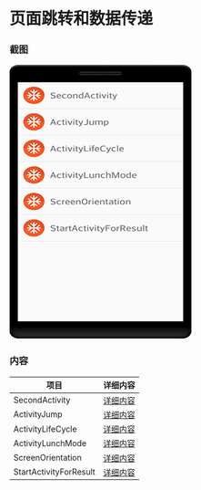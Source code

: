 # 页面跳转和数据传递
### 截图
![截图](https://github.com/BruceAnda/Android52/blob/master/screenshot/day06/pic/pic.png)

### 内容
| 项目 | 详细内容 |
|-----|-----|
| SecondActivity | [详细内容]() |
| ActivityJump | [详细内容]() |
| ActivityLifeCycle | [详细内容]() |
| ActivityLunchMode | [详细内容]() |
| ScreenOrientation | [详细内容]() |
| StartActivityForResult | [详细内容]() |